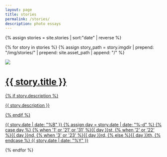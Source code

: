 ```yaml
---
layout: page
title: stories
permalink: /stories/
description: photo essays
---
```


{% assign stories = site.stories | sort:"date" | reverse %}

{% for story in stories %}
{% assign story_path = story.imgdir | prepend: "/img/stories/" | prepend: site.asset_path | append: "/" %}
<div class="story-link">
    <a href="{{ story.url | prepend: site.baseurl | prepend: site.url }}">
    <img src="{{ story.cover | prepend: story_path | append: '_850.jpg' }}" />
    <div class="overlay">
    <div class="story-info">
        <h1 class="story-title">{{ story.title }}</h1>
        {% if story.description %}
        <p class="story-desc">{{ story.description }}</p>
        {% endif %}
        <p class="story-date">
            {{ story.date | date: "%B" }}
            {% assign day = story.date | date: "%-d"  %}
            {% case day %}
              {% when '1' or '21' or '31' %}{{ day }}st,
              {% when '2' or '22' %}{{ day }}nd,
              {% when '3' or '23' %}{{ day }}rd,
              {% else %}{{ day }}th,
            {% endcase %}
            {{ story.date | date: "%Y" }}
        </p>
    </div>
    </div>
    </a>
</div>

{% endfor %}
